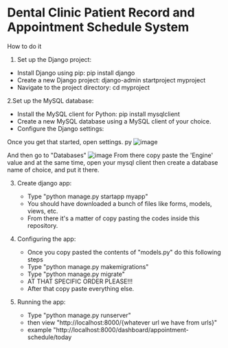 # Dental Clinic Patient Record and Appointment Schedule System
How to do it
1. Set up the Django project:
  - Install Django using pip: pip install django
  - Create a new Django project: django-admin startproject myproject
  - Navigate to the project directory: cd myproject

2.Set up the MySQL database:
  - Install the MySQL client for Python: pip install mysqlclient
  - Create a new MySQL database using a MySQL client of your choice.
  - Configure the Django settings:

Once you get that started, open settings. py
![image](https://github.com/shiroochan143/DRS/assets/108950973/24e063a2-fa56-4e5b-bc27-b704d63d1da3)

And then go to "Databases"
![image](https://github.com/shiroochan143/DRS/assets/108950973/b98e57c2-9639-4595-827b-83445ab144e0)
From there copy paste the 'Engine' value and at the same time, open your mysql client then create a database name of choice, and put it there.

3. Create django app:
   - Type "python manage.py startapp myapp"
   - You should have downloaded a bunch of files like forms, models, views, etc.
   - From there it's a matter of copy pasting the codes inside this repository.

4. Configuring the app:
   - Once you copy pasted the contents of "models.py" do this following steps
   - Type "python manage.py makemigrations"
   - Type "python manage.py migrate"
   - AT THAT SPECIFIC ORDER PLEASE!!!
   - After that copy paste everything else.
  
5. Running the app:
   - Type "python manage.py runserver"
   - then view "http://localhost:8000/{whatever url we have from urls}"
   - example "http://localhost:8000/dashboard/appointment-schedule/today
